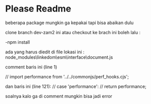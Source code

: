 # Please Readme

beberapa package mungkin ga kepakai tapi bisa abaikan dulu

clone branch dev-zam2 ini atau checkout ke brach ini boleh lalu :

-npm install

ada yang harus diedit di file lokasi ini : node_modules\linkedom\esm\interface\document.js

comment baris ini (line 1)

// import performance from '../../commonjs/perf_hooks.cjs';

dan baris ini (line 121): 
            // case 'performance':
            //   return performance;

soalnya kalo ga di comment mungkin bisa jadi error 

